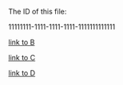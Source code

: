 The ID of this file:

11111111-1111-1111-1111-1111111111111

[link to B](./B.md) 

[link to C](nested/C.md)

[link to D](nested/x2Nested/D.md)
